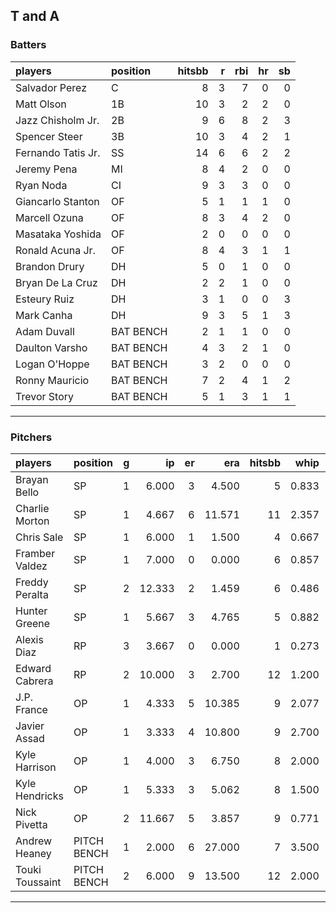 ## T and A

### Batters

 
|players            |position  | hitsbb|  r| rbi| hr| sb| 
|:------------------|:---------|------:|--:|---:|--:|--:| 
|Salvador Perez     |C         |      8|  3|   7|  0|  0| 
|Matt Olson         |1B        |     10|  3|   2|  2|  0| 
|Jazz Chisholm Jr.  |2B        |      9|  6|   8|  2|  3| 
|Spencer Steer      |3B        |     10|  3|   4|  2|  1| 
|Fernando Tatis Jr. |SS        |     14|  6|   6|  2|  2| 
|Jeremy Pena        |MI        |      8|  4|   2|  0|  0| 
|Ryan Noda          |CI        |      9|  3|   3|  0|  0| 
|Giancarlo Stanton  |OF        |      5|  1|   1|  1|  0| 
|Marcell Ozuna      |OF        |      8|  3|   4|  2|  0| 
|Masataka Yoshida   |OF        |      2|  0|   0|  0|  0| 
|Ronald Acuna Jr.   |OF        |      8|  4|   3|  1|  1| 
|Brandon Drury      |DH        |      5|  0|   1|  0|  0| 
|Bryan De La Cruz   |DH        |      2|  2|   1|  0|  0| 
|Esteury Ruiz       |DH        |      3|  1|   0|  0|  3| 
|Mark Canha         |DH        |      9|  3|   5|  1|  3| 
|Adam Duvall        |BAT BENCH |      2|  1|   1|  0|  0| 
|Daulton Varsho     |BAT BENCH |      4|  3|   2|  1|  0| 
|Logan O'Hoppe      |BAT BENCH |      3|  2|   0|  0|  0| 
|Ronny Mauricio     |BAT BENCH |      7|  2|   4|  1|  2| 
|Trevor Story       |BAT BENCH |      5|  1|   3|  1|  1| 


* * *

### Pitchers

 
|players         |position    |  g|     ip| er|    era| hitsbb|  whip| so|  w| sv| 
|:---------------|:-----------|--:|------:|--:|------:|------:|-----:|--:|--:|--:| 
|Brayan Bello    |SP          |  1|  6.000|  3|  4.500|      5| 0.833| 10|  0|  0| 
|Charlie Morton  |SP          |  1|  4.667|  6| 11.571|     11| 2.357|  5|  0|  0| 
|Chris Sale      |SP          |  1|  6.000|  1|  1.500|      4| 0.667| 10|  0|  0| 
|Framber Valdez  |SP          |  1|  7.000|  0|  0.000|      6| 0.857|  5|  1|  0| 
|Freddy Peralta  |SP          |  2| 12.333|  2|  1.459|      6| 0.486| 15|  1|  0| 
|Hunter Greene   |SP          |  1|  5.667|  3|  4.765|      5| 0.882|  6|  0|  0| 
|Alexis Diaz     |RP          |  3|  3.667|  0|  0.000|      1| 0.273|  5|  1|  2| 
|Edward Cabrera  |RP          |  2| 10.000|  3|  2.700|     12| 1.200|  9|  0|  0| 
|J.P. France     |OP          |  1|  4.333|  5| 10.385|      9| 2.077|  0|  0|  0| 
|Javier Assad    |OP          |  1|  3.333|  4| 10.800|      9| 2.700|  4|  0|  0| 
|Kyle Harrison   |OP          |  1|  4.000|  3|  6.750|      8| 2.000|  3|  0|  0| 
|Kyle Hendricks  |OP          |  1|  5.333|  3|  5.062|      8| 1.500|  3|  0|  0| 
|Nick Pivetta    |OP          |  2| 11.667|  5|  3.857|      9| 0.771| 16|  0|  0| 
|Andrew Heaney   |PITCH BENCH |  1|  2.000|  6| 27.000|      7| 3.500|  3|  0|  0| 
|Touki Toussaint |PITCH BENCH |  2|  6.000|  9| 13.500|     12| 2.000|  9|  1|  0| 


* * *


